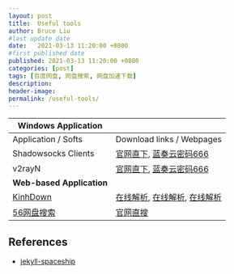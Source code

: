 ```yaml
---
layout: post
title:  Useful tools
author: Bruce Liu
#last update date
date:   2021-03-13 11:20:00 +0800
#first published date
published: 2021-03-13 11:20:00 +0800
categories: [post]
tags: [百度网盘, 网盘搜索, 网盘加速下载]
description: 
header-image: 
permalink: /useful-tools/
---
```


<!--the above is the excerpt-->
<!--more-->
<!--the following is the text-->

| **Windows Application** ||
| ---------------------------|----------------------------|
| Application / Softs        | Download links / Webpages  |
| Shadowsocks Clients | [官网直下](https://shadowsocks.org/en/download/clients.html), [蓝奏云密码666](https://wwe.lanzous.com/b01099klg) |
| v2rayN | [官网直下](https://github.com/2dust/v2rayN/releases), [蓝奏云密码666](https://wwe.lanzous.com/b01099klg) |
| **Web-based Application** ||
| [KinhDown] | [在线解析](https://pan.kdbaidu.com/), [在线解析](https://yun.kdbaidu.com/), [在线解析](https://www.kdbaidu.com/) |
| [56网盘搜索] | [官网直搜](https://www.56wangpan.com/) |


## References

- [jekyll-spaceship](https://github.com/jeffreytse/jekyll-spaceship)

<!--links-->
[KinhDown]: http://kinhdown.kinh.cc/
[56网盘搜索]: https://www.56wangpan.com/



